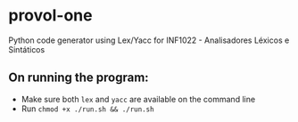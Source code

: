 # provol-one
Python code generator using Lex/Yacc for INF1022 - Analisadores Léxicos e Sintáticos

## On running the program:
- Make sure both `lex` and `yacc` are available on the command line
- Run `chmod +x ./run.sh && ./run.sh`
